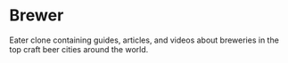 # Brewer
Eater clone containing guides, articles, and videos about breweries in the top craft beer cities around the world.
